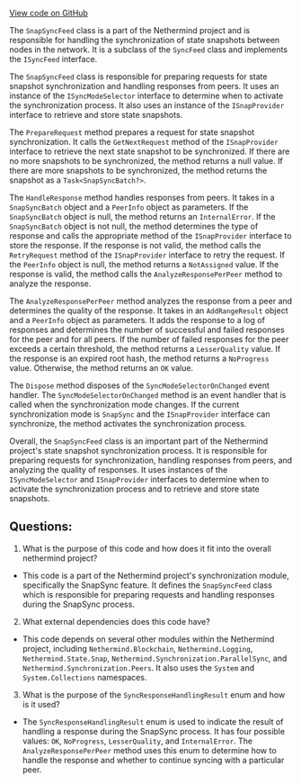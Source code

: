 [View code on GitHub](https://github.com/nethermindeth/nethermind/Nethermind.Synchronization/SnapSync/SnapSyncFeed.cs)

The `SnapSyncFeed` class is a part of the Nethermind project and is responsible for handling the synchronization of state snapshots between nodes in the network. It is a subclass of the `SyncFeed` class and implements the `ISyncFeed` interface. 

The `SnapSyncFeed` class is responsible for preparing requests for state snapshot synchronization and handling responses from peers. It uses an instance of the `ISyncModeSelector` interface to determine when to activate the synchronization process. It also uses an instance of the `ISnapProvider` interface to retrieve and store state snapshots.

The `PrepareRequest` method prepares a request for state snapshot synchronization. It calls the `GetNextRequest` method of the `ISnapProvider` interface to retrieve the next state snapshot to be synchronized. If there are no more snapshots to be synchronized, the method returns a null value. If there are more snapshots to be synchronized, the method returns the snapshot as a `Task<SnapSyncBatch?>`.

The `HandleResponse` method handles responses from peers. It takes in a `SnapSyncBatch` object and a `PeerInfo` object as parameters. If the `SnapSyncBatch` object is null, the method returns an `InternalError`. If the `SnapSyncBatch` object is not null, the method determines the type of response and calls the appropriate method of the `ISnapProvider` interface to store the response. If the response is not valid, the method calls the `RetryRequest` method of the `ISnapProvider` interface to retry the request. If the `PeerInfo` object is null, the method returns a `NotAssigned` value. If the response is valid, the method calls the `AnalyzeResponsePerPeer` method to analyze the response.

The `AnalyzeResponsePerPeer` method analyzes the response from a peer and determines the quality of the response. It takes in an `AddRangeResult` object and a `PeerInfo` object as parameters. It adds the response to a log of responses and determines the number of successful and failed responses for the peer and for all peers. If the number of failed responses for the peer exceeds a certain threshold, the method returns a `LesserQuality` value. If the response is an expired root hash, the method returns a `NoProgress` value. Otherwise, the method returns an `OK` value.

The `Dispose` method disposes of the `SyncModeSelectorOnChanged` event handler. The `SyncModeSelectorOnChanged` method is an event handler that is called when the synchronization mode changes. If the current synchronization mode is `SnapSync` and the `ISnapProvider` interface can synchronize, the method activates the synchronization process.

Overall, the `SnapSyncFeed` class is an important part of the Nethermind project's state snapshot synchronization process. It is responsible for preparing requests for synchronization, handling responses from peers, and analyzing the quality of responses. It uses instances of the `ISyncModeSelector` and `ISnapProvider` interfaces to determine when to activate the synchronization process and to retrieve and store state snapshots.
## Questions: 
 1. What is the purpose of this code and how does it fit into the overall nethermind project?
- This code is a part of the Nethermind project's synchronization module, specifically the SnapSync feature. It defines the `SnapSyncFeed` class which is responsible for preparing requests and handling responses during the SnapSync process.

2. What external dependencies does this code have?
- This code depends on several other modules within the Nethermind project, including `Nethermind.Blockchain`, `Nethermind.Logging`, `Nethermind.State.Snap`, `Nethermind.Synchronization.ParallelSync`, and `Nethermind.Synchronization.Peers`. It also uses the `System` and `System.Collections` namespaces.

3. What is the purpose of the `SyncResponseHandlingResult` enum and how is it used?
- The `SyncResponseHandlingResult` enum is used to indicate the result of handling a response during the SnapSync process. It has four possible values: `OK`, `NoProgress`, `LesserQuality`, and `InternalError`. The `AnalyzeResponsePerPeer` method uses this enum to determine how to handle the response and whether to continue syncing with a particular peer.